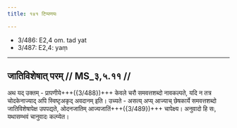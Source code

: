 ```yaml
---
title: १४१ टिप्पणयः

---
```

- 3/486: E2,4 om. tad yat
- 3/487: E2,4: yaṃ

____________________________________________


## जातिविशेषात् परम् // MS_३,५.११ //

अथ यद् उक्तम् - प्रापणीये+++({3/488})+++ केवले चरौ समवत्तशब्दो नावकल्पते, यदि न तत्र चोदकेनाज्याद् अपि स्विष्टृअकृद् अवदानम् इति। उच्यते - असत्य् अप्य् आज्याच् छेषकार्ये समवत्तशब्दो जातिविशेषापेक्ष उपपद्यते, ओदनजातिम् आज्यजातिं+++({3/489})+++ चापेक्ष्य। अनुवादो हि सः, यथासम्भवं चानुवादः कल्प्येत।